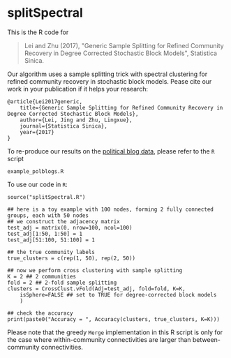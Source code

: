 # splitSpectral
This is the R code for 
>  Lei and Zhu (2017), "Generic Sample Splitting for Refined Community Recovery in Degree Corrected Stochastic Block Models", Statistica Sinica.

Our algorithm uses a sample splitting trick with spectral clustering for refined community recovery in stochastic block models.
Pease cite our work in your publication if it helps your research:
```
@article{Lei2017generic,
    title={Generic Sample Splitting for Refined Community Recovery in Degree Corrected Stochastic Block Models},
    author={Lei, Jing and Zhu, Lingxue},
    journal={Statistica Sinica},
    year={2017}
}
```

To re-produce our results on the [political blog data](https://networkdata.ics.uci.edu/data.php?id=102), 
please refer to the `R` script
```
example_polblogs.R
```

To use our code in `R`:
```{r}
source("splitSpectral.R")

## here is a toy example with 100 nodes, forming 2 fully connected groups, each with 50 nodes
## we construct the adjacency matrix
test_adj = matrix(0, nrow=100, ncol=100)
test_adj[1:50, 1:50] = 1
test_adj[51:100, 51:100] = 1

## the true community labels
true_clusters = c(rep(1, 50), rep(2, 50))

## now we perform cross clustering with sample splitting
K = 2 ## 2 communities
fold = 2 ## 2-fold sample splitting
clusters = CrossClust.vFold(Adj=test_adj, fold=fold, K=K,
    isSphere=FALSE ## set to TRUE for degree-corrected block models
    )

## check the accuracy
print(paste0("Accuracy = ", Accuracy(clusters, true_clusters, K=K)))
```
Please note that the greedy `Merge` implementation in this R script is only for the case
where within-community connectivities are larger than between-community connectivities. 
